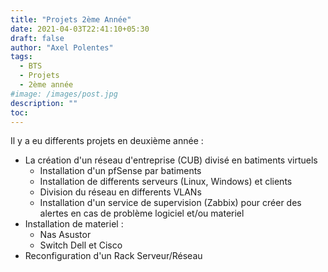```yaml
---
title: "Projets 2ème Année"
date: 2021-04-03T22:41:10+05:30
draft: false
author: "Axel Polentes"
tags:
  - BTS
  - Projets
  - 2ème année
#image: /images/post.jpg
description: ""
toc: 
---
```


Il y a eu differents projets en deuxième année :
  - La création d'un réseau d'entreprise (CUB) divisé en batiments virtuels
    - Installation d'un pfSense par batiments
    - Installation de differents serveurs (Linux, Windows) et clients
    - Division du réseau en differents VLANs 
    - Installation d'un service de supervision (Zabbix) pour créer des alertes en cas de problème logiciel et/ou materiel
  - Installation de materiel :
    - Nas Asustor
    - Switch Dell et Cisco
  - Reconfiguration d'un Rack Serveur/Réseau
